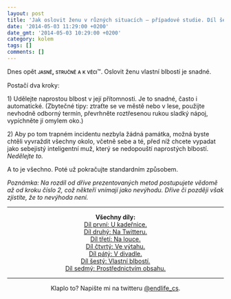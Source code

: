 ```yaml
---
layout: post
title: 'Jak oslovit ženu v různých situacích — případové studie. Díl šestý: Vlastní&nbsp;blbostí.'
date: '2014-05-03 11:29:00 +0200'
date_gmt: '2014-05-03 10:29:00 +0200'
category: kolem
tags: []
comments: []
---
```

<p>Dnes opět <em style="font-variant: small-caps; font-style: normal; font-weight: 600; font-size: 1.05em">jasně, stručně a k věci</em>&trade;. Oslovit ženu vlastní blbostí je snadné.</p>
<p>Postačí dva kroky:</p>
<p>1) Udělejte naprostou blbost v její přítomnosti. Je to snadné, často i automatické. (Zbytečné tipy: ztraťte se ve městě nebo v lese, použijte nevhodně odborný termín, převrhněte roztřesenou rukou sladký nápoj, vypíchněte jí omylem oko.)</li>
<p>2) Aby po tom trapném incidentu nezbyla žádná památka, možná byste chtěli vyvraždit všechny okolo, včetně sebe a té, před níž chcete vypadat jako sebejistý inteligentní muž, který se nedopouští naprostých blbostí. <em>Nedělejte&nbsp;to.</em></p>
<p>A to je všechno. Poté už pokračujte standardním způsobem.</p>
<p><em>Poznámka: Na rozdíl od dříve prezentovaných metod postupujete vědomě až od kroku číslo 2, což někteří vnímají jako nevýhodu. Dříve či později však zjistíte, že to nevýhoda není.</em></p>
<hr>
<p style="text-align: center"><strong>Všechny díly:</strong><br><a href="http://podnebi.jan-martinek.com/jak-oslovit-zenu-v-ruznych-situacich-pripadove-studie-dil-prvni-u-kadernice/">Díl první: U kadeřnice.</a><br><a href="http://podnebi.jan-martinek.com/jak-oslovit-zenu-v-ruznych-situacich-pripadove-studie-dil-druhy-na-twitteru/">Díl druhý: Na Twitteru.</a><br><a href="http://podnebi.jan-martinek.com/jak-oslovit-zenu-v-ruznych-situacich-pripadove-studie-dil-treti-na-louce">Díl třetí: Na louce.</a><br><a href="http://podnebi.jan-martinek.com/jak-oslovit-zenu-v-ruznych-situacich-pripadove-studie-dil-ctvrty-ve-vytahu/">Díl čtvrtý: Ve výtahu.</a><br><a href="http://podnebi.jan-martinek.com/jak-oslovit-zenu-v-ruznych-situacich-pripadove-studie-dil-paty-v-divadle/">Díl pátý: V divadle.</a><br><a href="http://podnebi.jan-martinek.com/jak-oslovit-zenu-v-ruznych-situacich-pripadove-studie-dil-sesty-vlastni-blbosti/">Díl šestý: Vlastní blbostí.</a><br />
<a href="http://podnebi.jan-martinek.com/10-tipu-pro-osloveni-zeny-prostrednictvim-obsahu/">Díl sedmý: Prostřednictvím obsahu.</a></p>
<hr>
<p style="text-align: center"> Klaplo to? Napište mi na twitteru <a href="http://twitter.com/endlife_cs">@endlife_cs</a>.</p>
